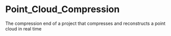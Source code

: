# Point_Cloud_Compression
The compression end of a project that compresses and reconstructs a point cloud in real time
